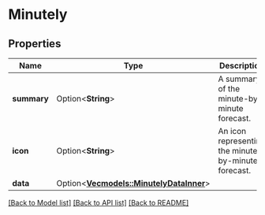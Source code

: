 # Minutely

## Properties

Name | Type | Description | Notes
------------ | ------------- | ------------- | -------------
**summary** | Option<**String**> | A summary of the minute-by-minute forecast. | [optional]
**icon** | Option<**String**> | An icon representing the minute-by-minute forecast. | [optional]
**data** | Option<[**Vec<models::MinutelyDataInner>**](minutely_data_inner.md)> |  | [optional]

[[Back to Model list]](../README.md#documentation-for-models) [[Back to API list]](../README.md#documentation-for-api-endpoints) [[Back to README]](../README.md)


